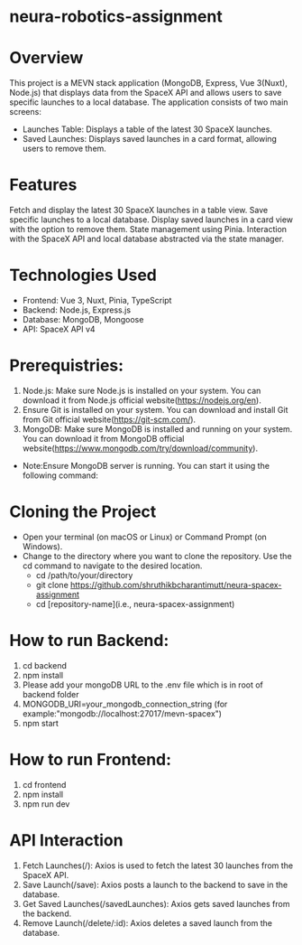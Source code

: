 # neura-robotics-assignment
# Overview
This project is a MEVN stack application (MongoDB, Express, Vue 3(Nuxt), Node.js) that displays data from the SpaceX API and allows users to save specific launches to a local database. The application consists of two main screens:

* Launches Table: Displays a table of the latest 30 SpaceX launches.
* Saved Launches: Displays saved launches in a card format, allowing users to remove them.

# Features
Fetch and display the latest 30 SpaceX launches in a table view.
Save specific launches to a local database.
Display saved launches in a card view with the option to remove them.
State management using Pinia.
Interaction with the SpaceX API and local database abstracted via the state manager.

# Technologies Used
* Frontend: Vue 3, Nuxt, Pinia, TypeScript
* Backend: Node.js, Express.js
* Database: MongoDB, Mongoose
* API: SpaceX API v4


# Prerequistries:
  1. Node.js: Make sure Node.js is installed on your system. You can download it from Node.js official website(https://nodejs.org/en).
  2. Ensure Git is installed on your system. You can download and install Git from Git official website(https://git-scm.com/).
  2. MongoDB: Make sure MongoDB is installed and running on your system. You can download it from MongoDB official website(https://www.mongodb.com/try/download/community).
  * Note:Ensure MongoDB server is running. You can start it using the following command:


# Cloning the Project
  * Open your terminal (on macOS or Linux) or Command Prompt (on Windows).
  * Change to the directory where you want to clone the repository. Use the cd command to navigate to the desired location.
    - cd /path/to/your/directory
    - git clone https://github.com/shruthikbcharantimutt/neura-spacex-assignment 
    - cd [repository-name](i.e., neura-spacex-assignment)
     
# How to run Backend:
1. cd backend
2. npm install
3. Please add your mongoDB URL to the .env file which is in root  of backend folder
4. MONGODB_URI=your_mongodb_connection_string (for example:"mongodb://localhost:27017/mevn-spacex")
5. npm start


# How to run Frontend:
1. cd frontend
2. npm install
3. npm run dev

# API Interaction
1. Fetch Launches(/): Axios is used to fetch the latest 30 launches from the SpaceX API.
2. Save Launch(/save): Axios posts a launch to the backend to save in the database.
3. Get Saved Launches(/savedLaunches): Axios gets saved launches from the backend.
4. Remove Launch(/delete/:id): Axios deletes a saved launch from the database.
